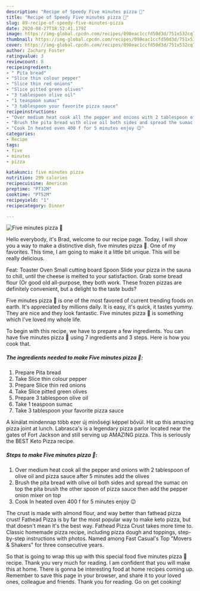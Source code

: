 ```yaml
---
description: "Recipe of Speedy Five minutes pizza 🍕"
title: "Recipe of Speedy Five minutes pizza 🍕"
slug: 89-recipe-of-speedy-five-minutes-pizza
date: 2020-08-27T18:52:41.179Z
image: https://img-global.cpcdn.com/recipes/098eac1ccfd50d3d/751x532cq70/five-minutes-pizza-🍕-recipe-main-photo.jpg
thumbnail: https://img-global.cpcdn.com/recipes/098eac1ccfd50d3d/751x532cq70/five-minutes-pizza-🍕-recipe-main-photo.jpg
cover: https://img-global.cpcdn.com/recipes/098eac1ccfd50d3d/751x532cq70/five-minutes-pizza-🍕-recipe-main-photo.jpg
author: Zachary Foster
ratingvalue: 3
reviewcount: 8
recipeingredient:
- " Pita bread"
- "Slice thin colour pepper"
- "Slice thin red onions"
- "Slice pitted green olives"
- "3 tablespoon olive oil"
- "1 teaspoon sumac"
- "3 tablespoon your favorite pizza sauce"
recipeinstructions:
- "Over medium heat cook all the pepper and onions with 2 tablespoon of olive oil and pizza sauce after 5 minutes add the olives"
- "Brush the pita bread with olive oil both sides and spread the sumac on top the pita brush the other spoon of pizza sauce then add the pepper onion mixer on top"
- "Cook In heated oven 400 f for 5 minutes enjoy 😉"
categories:
- Recipe
tags:
- five
- minutes
- pizza

katakunci: five minutes pizza 
nutrition: 299 calories
recipecuisine: American
preptime: "PT32M"
cooktime: "PT52M"
recipeyield: "1"
recipecategory: Dinner

---
```



![Five minutes pizza 🍕](https://img-global.cpcdn.com/recipes/098eac1ccfd50d3d/751x532cq70/five-minutes-pizza-🍕-recipe-main-photo.jpg)

Hello everybody, it's Brad, welcome to our recipe page. Today, I will show you a way to make a distinctive dish, five minutes pizza 🍕. One of my favorites. This time, I am going to make it a little bit unique. This will be really delicious.

Feat: Toaster Oven Small cutting board Spoon Slide your pizza in the sauna to chill, until the cheese is melted to your satisfaction. Grab some bread flour (Or good old all-purpose, they both work. These frozen pizzas are definitely convenient, but a delight to the taste buds?

Five minutes pizza 🍕 is one of the most favored of current trending foods on earth. It's appreciated by millions daily. It is easy, it's quick, it tastes yummy. They are nice and they look fantastic. Five minutes pizza 🍕 is something which I've loved my whole life.


To begin with this recipe, we have to prepare a few ingredients. You can have five minutes pizza 🍕 using 7 ingredients and 3 steps. Here is how you cook that.

<!--inarticleads1-->

##### The ingredients needed to make Five minutes pizza 🍕:

1. Prepare  Pita bread
1. Take Slice thin colour pepper
1. Prepare Slice thin red onions
1. Take Slice pitted green olives
1. Prepare 3 tablespoon olive oil
1. Take 1 teaspoon sumac
1. Take 3 tablespoon your favorite pizza sauce


A kínálat mindennap több ezer új minőségi képpel bővül. Hit up this amazing pizza joint at lunch. Labrasca&#39;s is a legendary pizza parlor located near the gates of Fort Jackson and still serving up AMAZING pizza. This is seriously the BEST Keto Pizza recipe. 

<!--inarticleads2-->

##### Steps to make Five minutes pizza 🍕:

1. Over medium heat cook all the pepper and onions with 2 tablespoon of olive oil and pizza sauce after 5 minutes add the olives
1. Brush the pita bread with olive oil both sides and spread the sumac on top the pita brush the other spoon of pizza sauce then add the pepper onion mixer on top
1. Cook In heated oven 400 f for 5 minutes enjoy 😉


The crust is made with almond flour, and way better than fathead pizza crust! Fathead Pizza is by far the most popular way to make keto pizza, but that doesn&#39;t mean it&#39;s the best way. Fathead Pizza Crust takes more time to. Classic homemade pizza recipe, including pizza dough and toppings, step-by-step instructions with photos. Named among Fast Casual&#39;s Top &#34;Movers &amp; Shakers&#34; for three consecutive years. 

So that is going to wrap this up with this special food five minutes pizza 🍕 recipe. Thank you very much for reading. I am confident that you will make this at home. There is gonna be interesting food at home recipes coming up. Remember to save this page in your browser, and share it to your loved ones, colleague and friends. Thank you for reading. Go on get cooking!
